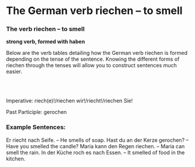 # The German verb riechen – to smell

[](http://www.jabbalab.com/blog/wp-content/uploads/2013/06/riechen.jpg)

### The verb riechen – to smell

**strong verb, formed with haben**

Below are the verb tables detailing how the German verb riechen is formed depending on the tense of the sentence. Knowing the different forms of riechen through the tenses will allow you to construct sentences much easier.

### 


 

### 

Imperative: riech(e)!/riechen wir!/riecht!/riechen Sie!

Past Participle: gerochen

### Example Sentences:

Er riecht nach Seife. – He smells of soap.
Hast du an der Kerze gerochen? – Have you smelled the candle?
Maria kann den Regen riechen. – Maria can smell the rain.
In der Küche roch es nach Essen. – It smelled of food in the kitchen.
